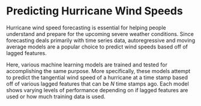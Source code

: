 # Predicting Hurricane Wind Speeds

Hurricane wind speed forecasting is essential for helping people understand and prepare for the upcoming severe weather conditions. Since forecasting deals primarily with time series data, autoregressive and moving average models are a popular choice to predict wind speeds based off of lagged features. 

Here, various machine learning models are trained and tested for accomplishing the same purpose. More specifically, these models attempt to predict the tangential wind speed of a hurricane at a time stamp based off of various lagged features that can be *N* time stamps ago. Each model shows varying levels of performance depending on if lagged features are used or how much training data is used.
```

